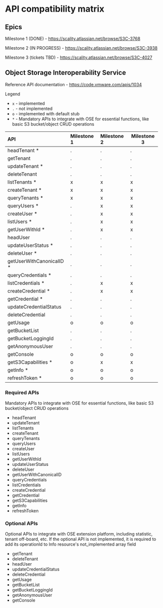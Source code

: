# API compatibility matrix

## Epics

Milestone 1 (DONE) - <https://scality.atlassian.net/browse/S3C-3768>

Milestone 2 (IN PROGRESS) - <https://scality.atlassian.net/browse/S3C-3938>

Milestone 3 (tickets TBD) - <https://scality.atlassian.net/browse/S3C-4027>

## Object Storage Interoperability Service

Reference API documentation - <https://code.vmware.com/apis/1034>

Legend

* `x` - implemented
* `.` - not implemented
* `o` - implemented with default stub
* `*` - Mandatory APIs to integrate with OSE for essential functions, like basic S3 bucket/object CRUD operations

| API  | Milestone 1 | Milestone 2 | Milestone 3 |
|:-----|:------------|:------------|-------------|
| headTenant * | . | . | . |
| getTenant | . | . | . |
| updateTenant * | . | . | . |
| deleteTenant | . | . | . |
| listTenants * | x | x | x |
| createTenant * | x | x | x |
| queryTenants * | x | x | x |
| queryUsers * | . | x | x |
| createUser * | . | x | x |
| listUsers * | . | x | x |
| getUserWithId * | . | x | x |
| headUser | . | . | . |
| updateUserStatus * | . | . | . |
| deleteUser * | . | . | . |
| getUserWithCanonicalID * | . | . | . |
| queryCredentials * | . | . | . |
| listCredentials * | . | x | x |
| createCredential * | . | x | x |
| getCredential * | . | . | . |
| updateCredentialStatus | . | . | . |
| deleteCredential | . | . | . |
| getUsage | o | o | o |
| getBucketList | . | . | . |
| getBucketLoggingId | . | . | . |
| getAnonymousUser | . | . | . |
| getConsole | o | o | o |
| getS3Capabilities * | o | x | x |
| getInfo * | o | o | o |
| refreshToken *  | o | o | o |

### Required APIs

Mandatory APIs to integrate with OSE for essential functions, like basic S3 bucket/object CRUD operations

* headTenant
* updateTenant
* listTenants
* createTenant
* queryTenants
* queryUsers
* createUser
* listUsers
* getUserWithId
* updateUserStatus
* deleteUser
* getUserWithCanonicalID
* queryCredentials
* listCredentials
* createCredential
* getCredential
* getS3Capabilities
* getInfo
* refreshToken

### Optional APIs

Optional APIs to integrate with OSE extension platform, including statistic, tenant off-board, etc. If the optional API is not implemented, it is required to add its operationId to Info resource's not_implemented array field

* getTenant
* deleteTenant
* headUser
* updateCredentialStatus
* deleteCredential
* getUsage
* getBucketList
* getBucketLoggingId
* getAnonymousUser
* getConsole
